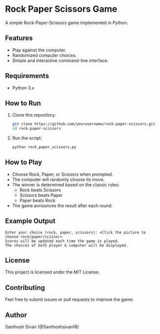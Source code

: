 # Rock Paper Scissors Game

A simple Rock-Paper-Scissors game implemented in Python.

## Features
- Play against the computer.
- Randomized computer choices.
- Simple and interactive command-line interface.

## Requirements
- Python 3.x

## How to Run
1. Clone this repository:
   ```bash
   git clone https://github.com/yourusername/rock-paper-scissors.git
   cd rock-paper-scissors
   ```
2. Run the script:
   ```bash
   python rock_paper_scissors.py
   ```

## How to Play
- Choose Rock, Paper, or Scissors when prompted.
- The computer will randomly choose its move.
- The winner is determined based on the classic rules:
  - Rock beats Scissors
  - Scissors beats Paper
  - Paper beats Rock
- The game announces the result after each round.

## Example Output
```
Enter your choice (rock, paper, scissors): <Click the picture to choose rock/paper/scissor>
Scores will be updated each time the game is played.
The choices of both player & computer will be displayed.
```

## License
This project is licensed under the MIT License.

## Contributing
Feel free to submit issues or pull requests to improve the game.

## Author
Santhosh Sivan (@Santhoshsivan18)

